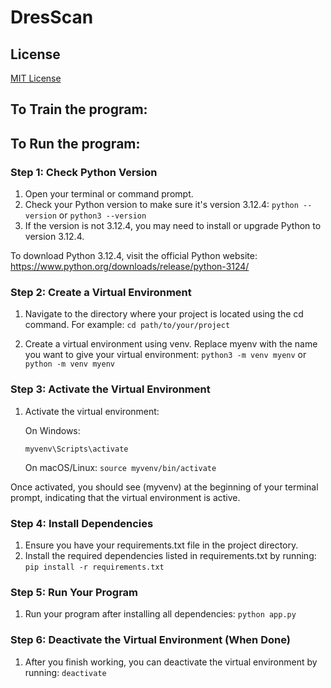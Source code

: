 # **DresScan**

## **License**
[MIT License](LICENSE)
## **To Train the program:**

## **To Run the program:**

### **Step 1: Check Python Version**

 1.  Open your terminal or command prompt.
 2.  Check your Python version to make sure it's version 3.12.4: ```python --version``` or ```python3 --version```  
 3.  If the version is not 3.12.4, you may need to install or upgrade Python to version 3.12.4.

  To download Python 3.12.4, visit the official Python website:
  https://www.python.org/downloads/release/python-3124/
  
### **Step 2: Create a Virtual Environment**
1. Navigate to the directory where your project is located using the cd command. For example: ```cd path/to/your/project```
 
2. Create a virtual environment using venv. Replace myenv with the name you want to give your virtual environment: ```python3 -m venv myenv``` or ```python -m venv myenv```

### **Step 3: Activate the Virtual Environment**

  1. Activate the virtual environment:

     On Windows:
     ```type
     myvenv\Scripts\activate
     ```

     On macOS/Linux: ```source myvenv/bin/activate```

Once activated, you should see (myvenv) at the beginning of your terminal prompt, indicating that the virtual environment is active.
  
### **Step 4: Install Dependencies**

  1. Ensure you have your requirements.txt file in the project directory.
  2. Install the required dependencies listed in requirements.txt by running: ```pip install -r requirements.txt```

### **Step 5: Run Your Program**

  1. Run your program after installing all dependencies: ```python app.py```

### **Step 6: Deactivate the Virtual Environment (When Done)**

  1. After you finish working, you can deactivate the virtual environment by running: ```deactivate```

